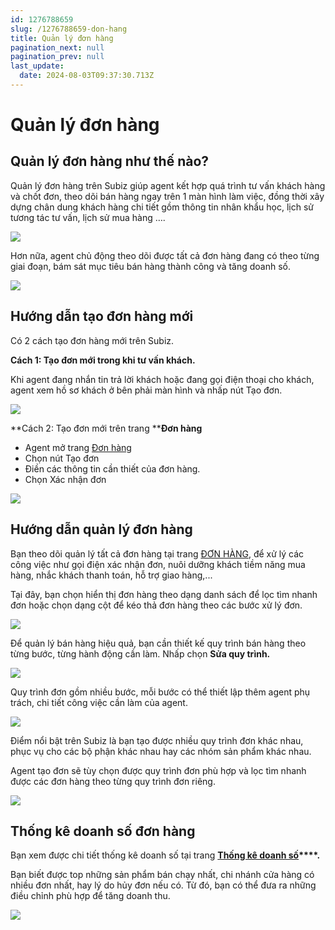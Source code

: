 ```yaml
---
id: 1276788659
slug: /1276788659-don-hang
title: Quản lý đơn hàng
pagination_next: null
pagination_prev: null
last_update:
  date: 2024-08-03T09:37:30.713Z
---
```


# Quản lý đơn hàng

## Quản lý đơn hàng như thế nào?


Quản lý đơn hàng trên Subiz giúp agent kết hợp quá trình tư vấn khách hàng và chốt đơn, theo dõi bán hàng ngay trên 1 màn hình làm việc, đồng thời xây dựng chân dung khách hàng chi tiết gồm thông tin nhân khẩu học, lịch sử tương tác tư vấn, lịch sử mua hàng ….




![](https://vcdn.subiz-cdn.com/file/2122a6f22912bdbe59ac1a066a4265f2290c3f9608a30d4188df8b7fea60103f_acpxkgumifuoofoosble)




Hơn nữa, agent chủ động theo dõi được tất cả đơn hàng đang có theo từng giai đoạn, bám sát mục tiêu bán hàng thành công và tăng doanh số.




![](https://vcdn.subiz-cdn.com/file/5f06d8146a17d3c059ca0e92952797eba8dc5cfae0bb49ed569fc0ed0aca203e_acpxkgumifuoofoosble)

## Hướng dẫn tạo đơn hàng mới


Có 2 cách tạo đơn hàng mới trên Subiz.



**Cách 1: Tạo đơn mới trong khi tư vấn khách.**



Khi agent đang nhắn tin trả lời khách hoặc đang gọi điện thoại cho khách, agent xem hồ sơ khách ở bên phải màn hình và nhấp nút Tạo đơn.


![](https://vcdn.subiz-cdn.com/file/dc664e39e998efff9c362219a5019283b746dd472080d6e26f216892a7c1df8d_acpxkgumifuoofoosble)








**Cách 2: Tạo đơn mới trên trang ****Đơn hàng**

- Agent mở trang [Đơn hàng](https://app.subiz.com.vn/orders)
- Chọn nút Tạo đơn
- Điền các thông tin cần thiết của đơn hàng.
- Chọn Xác nhận đơn


![](https://vcdn.subiz-cdn.com/file/c3b1b2c082face2be1492e2496984fb9983e04c3d6c906676e50cbd1681464b6_acpxkgumifuoofoosble)

## Hướng dẫn quản lý đơn hàng


Bạn theo dõi quản lý tất cả đơn hàng tại trang [ĐƠN HÀNG](https://app.subiz.com.vn/orders), để xử lý các công việc như gọi điện xác nhận đơn, nuôi dưỡng khách tiềm năng mua hàng, nhắc khách thanh toán, hỗ trợ giao hàng,... 

Tại đây, bạn chọn hiển thị đơn hàng theo dạng danh sách để lọc tìm nhanh đơn hoặc chọn dạng cột để kéo thả đơn hàng theo các bước xử lý đơn.




![](https://vcdn.subiz-cdn.com/file/ed8416abda93697048cf33d3bb78550b826d92236c38ac1e54a6e31a524b7809_acpxkgumifuoofoosble)




Để quản lý bán hàng hiệu quả, bạn cần thiết kế quy trình bán hàng theo từng bước, từng hành động cần làm. Nhấp chọn **Sửa quy trình.**




![](https://vcdn.subiz-cdn.com/file/13054d3f26cc7f49fdeca9f00323ea23599c1098bc810ae3921f2e85f97af058_acpxkgumifuoofoosble)


Quy trình đơn gồm nhiều bước, mỗi bước có thể thiết lập thêm agent phụ trách, chi tiết công việc cần làm của agent.




![](https://vcdn.subiz-cdn.com/file/440b189a63b456dfb066eca14b24ab69d6f0d26001ee7869bc5a750ebf935fc3_acpxkgumifuoofoosble)


Điểm nổi bật trên Subiz là bạn tạo được nhiều quy trình đơn khác nhau, phục vụ cho các bộ phận khác nhau hay các nhóm sản phẩm khác nhau.



Agent tạo đơn sẽ tùy chọn được quy trình đơn phù hợp và lọc tìm nhanh được các đơn hàng theo từng quy trình đơn riêng.




![](https://vcdn.subiz-cdn.com/file/236f5dde94089addac9f776ffb5bf6120bcf04abd7c44afb89d1eaf0eb834f7d_acpxkgumifuoofoosble)

## Thống kê doanh số đơn hàng


Bạn xem được chi tiết thống kê doanh số tại trang **[Thống kê doanh số](https://app.subiz.com.vn/new-reports/sales)****.**



Bạn biết được top những sản phẩm bán chạy nhất, chi nhánh cửa hàng có nhiều đơn nhất, hay lý do hủy đơn nếu có. Từ đó, bạn có thể đưa ra những điều chỉnh phù hợp để tăng doanh thu.


![](https://vcdn.subiz-cdn.com/file/197be434b28681f27226d95acee1a864a55249b17c8173988fad767e012de04b_acpxkgumifuoofoosble)